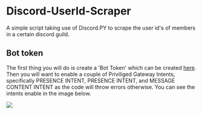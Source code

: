 # Discord-UserId-Scraper
A simple script taking use of Discord.PY to scrape the user id's of members in a certain discord guild.

## Bot token
The first thing you will do is create a 'Bot Token' which can be created [here](https://discord.com/developers/applications). Then you will want to enable a couple of Priviliged Gateway Intents, specifically PRESENCE INTENT, PRESENCE INTENT, and MESSAGE CONTENT INTENT as the code will throw errors otherwise. You can see the intents enable in the image below.

![](https://media.discordapp.net/attachments/1011737115782025396/1011737154885525574/Screenshot_2022-08-23_at_22.40.40.png?width=1029&height=585)
